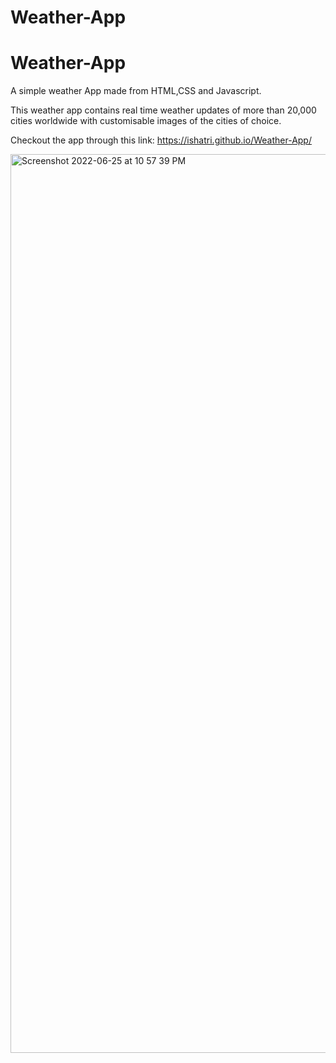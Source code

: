 # Weather-App
# Weather-App
A simple weather App made from HTML,CSS and Javascript.

 This weather app contains real time weather updates of more than 20,000 cities worldwide with customisable images of the cities of choice.
 
 Checkout the app through this link: https://ishatri.github.io/Weather-App/

<img width="1438" alt="Screenshot 2022-06-25 at 10 57 39 PM" src="https://user-images.githubusercontent.com/95401691/175784432-9a3cc53e-f779-4d97-9e74-55a5d7a6a7c1.png">
